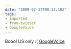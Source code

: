 ```yaml
---
date: "2009-07-17T00:13:10Z"
tags:
- imported
- from-twitter
- GoogleVoice
---
```

Booo! US only :\( [GoogleVoice](/tags/googlevoice)
